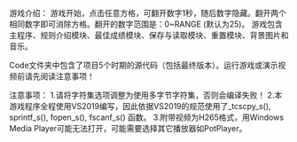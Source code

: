 游戏介绍：
  游戏开始，点击任意方格，可翻开数字1秒，随后数字隐藏。翻开两个相同数字即可消除方格。翻开的数字范围是：0~RANGE (默认为25)。
  游戏包含主程序、规则介绍模块、最佳成绩模块、保存与读取模块、重置模块、背景图片和音乐。

  Code文件夹中包含了项目5个时期的源代码（包括最终版本）。运行游戏或演示视频前请先阅读注意事项！

注意事项：
  1.请将字符集选项调整为使用多字节字符集，否则会编译失败！
  2.本游戏程序全程使用VS2019编写，因此依据VS2019的规范使用了_tcscpy_s(), sprintf_s(), fopen_s(), fscanf_s() 函数。
  3.附带视频为H265格式，用Windows Media Player可能无法打开，可能需要选择其它播放器如PotPlayer。

